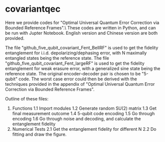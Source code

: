 # covariantqec

Here we provide codes for "Optimal Universal Quantum Error Correction via Bounded Reference Frames".\\
These codes are written in Python, and can be run with Jupter Notebook. English version and Chinese version are both provided.

The file "github_five_qubit_covariant_Fent_BellRF" is used to get the fidelity entanglement for i.i.d. depolarizing/dephasing error, with N maximally entangled states being the reference state.
The file "github_five_qubit_covariant_Fent_largeRF" is used to get the fidelity entanglement for weak erasure error, with a generalized sine state being the reference state.
The original encoder-decoder pair is chosen to be "5-qubit" code.
The worst case error could then be derived with the techniques provided in the appendix of "Optimal Universal Quantum Error Correction via Bounded Reference Frames".

Outline of these files:
1. Functions
  1.1 Import modules
  1.2 Generate random SU(2) matrix
  1.3 Get final measurement outcome
  1.4 5-qubit code encoding
  1.5 Go through encoding
  1.6 Go through noise and decoding, and calculate the entanglement fidelity
2. Numerical Tests
  2.1 Get the entanglement fidelity for different N
  2.2 Do fitting and draw the figure.
